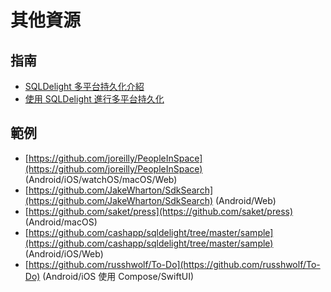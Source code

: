 # 其他資源

## 指南

- [SQLDelight 多平台持久化介紹](https://johnoreilly.dev/posts/sqldelight-multiplatform/)
- [使用 SQLDelight 進行多平台持久化](https://gh.jdoneill.com/2020/06/29/sqldelight/)

## 範例

- [https://github.com/joreilly/PeopleInSpace](https://github.com/joreilly/PeopleInSpace) (Android/iOS/watchOS/macOS/Web)
- [https://github.com/JakeWharton/SdkSearch](https://github.com/JakeWharton/SdkSearch) (Android/Web)
- [https://github.com/saket/press](https://github.com/saket/press) (Android/macOS)
- [https://github.com/cashapp/sqldelight/tree/master/sample](https://github.com/cashapp/sqldelight/tree/master/sample) (Android/iOS/Web)
- [https://github.com/russhwolf/To-Do](https://github.com/russhwolf/To-Do) (Android/iOS 使用 Compose/SwiftUI)
